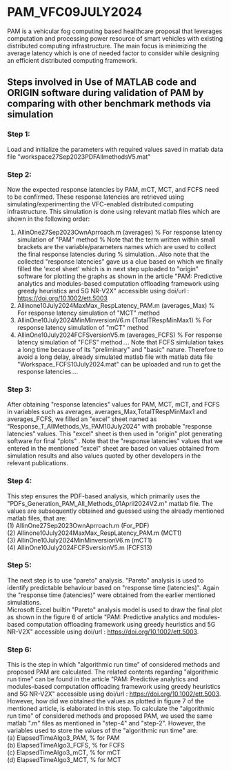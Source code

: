 # PAM_VFC09JULY2024
PAM is a vehicular fog computing based healthcare proposal that  leverages computation and processing power resource of smart vehicles with existing distributed computing infrastructure. The main focus is minimizing the average latency which is one of needed factor to consider while designing an efficient distributed computing framework.
## Steps involved in Use of MATLAB code and ORIGIN software during validation of PAM by comparing with other benchmark methods via simulation
### Step 1:
Load and initialize the parameters with required values saved in matlab data file "workspace27Sep2023PDFAllmethodsV5.mat"
### Step 2:
Now the expected response latencies by PAM, mCT, MCT, and FCFS need to be confirmed. These response latencies are retrieved using simulating/experimenting the VFC-enabled distributed computing infrastructure. This simulation is done using relevant matlab files which are shown in the following order:
1) AllinOne27Sep2023OwnAprroach.m   (averages)           % For response latency simulation of "PAM" method  % Note that the term written within small brackets are the variable/parameters names which are used to collect the final response latencies during 
                                                         % simulation...Also note that the collected "response latencies" gave us a clue based on which we finally filled the 'excel sheet' which is in next step uploaded to "origin" software for plotting the graphs as shown in the article "PAM: Predictive analytics and modules-based computation offloading framework using greedy heuristics and 5G NR-V2X" accessible using doi/url : https://doi.org/10.1002/ett.5003
2) Allinone10July2024MaxMax_RespLatency_PAM.m (averages_Max) % For response latency simulation of "MCT" method
3) AllinOne10July2024MinMinversionV6.m  (TotalTRespMinMax1)  % For response latency simulation of "mCT" method
4) AllinOne10July2024FCFSversionV5.m  (averages_FCFS) % For response latency simulation of "FCFS" method.... Note that FCFS simlulation takes a long time because of its "preliminary" and "basic" nature. Therefore to avoid a long delay, already simulated matlab file with matlab data file "Workspace_FCFS10July2024.mat" can be uploaded and run to get the response latencies....
### Step 3:
After obtaining "response latencies" values for PAM, MCT, mCT, and FCFS in variables such as averages, averages_Max,TotalTRespMinMax1 and averages_FCFS, we filled an "excel" sheet named as "Response_T_AllMethods_Vs_PAM10July2024" with probable "response latencies" values. This "excel" sheet is then used in "origin" plot generating software for final "plots" . Note that the "response latencies" values that we entered in the mentioned "excel" sheet are based on values obtained from simulation results and also values quoted by other developers in the relevant publications.
### Step 4:
This step ensures the PDF-based analysis, which primarily uses the "PDFs_Generation_PAM_All_Methods_01April2024V2.m" matlab file. The values are subsequently obtained and guessed using the already mentioned matlab files, that are: <br/>
(1) AllinOne27Sep2023OwnAprroach.m   (For_PDF)               <br/>
(2) Allinone10July2024MaxMax_RespLatency_PAM.m (MCT1)        <br/>
(3) AllinOne10July2024MinMinversionV6.m  (mCT1)              <br/>
(4) AllinOne10July2024FCFSversionV5.m  (FCFS13)              <br/>
### Step 5:
The next step is to use "pareto" analysis. "Pareto" analysis is used to identify predictable behaviour based on "response time (latencies)". Again the "response time (latencies)" were obtained from the earlier mentioned simulations. <br/> Microsoft Excel builtin "Pareto" analysis model is used to draw the final plot as shown in the figure 6 of article "PAM: Predictive analytics and modules-based computation offloading framework using greedy heuristics and 5G NR-V2X" accessible using doi/url : https://doi.org/10.1002/ett.5003.
### Step 6: <br/>
This is the step in which "algorithmic run time" of considered methods and proposed PAM are calculated. The related contents regarding "algorithmic run time" can be found in the article "PAM: Predictive analytics and modules-based computation offloading framework using greedy heuristics and 5G NR-V2X" accessible using doi/url : https://doi.org/10.1002/ett.5003. However, how did we obtained the values as plotted in figure 7 of the mentioned article, is elaborated in this step. To calculate the "algorithmic run time" of considered methods and proposed PAM, we used the same matlab ".m" files as mentioned in "step-4" and "step-2". However, the variables used to store the values of the "algorithmic run time" are: <br/> 
(a) ElapsedTimeAlgo3_PAM,  % for PAM <br/> 
(b) ElapsedTimeAlgo3_FCFS,  % for FCFS <br/> 
(c) ElapsedTimeAlgo3_mCT,  % for mCT <br/> 
(d) ElapsedTimeAlgo3_MCT,  % for MCT 
